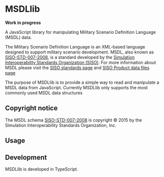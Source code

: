 # MSDLlib

**Work in progress**

A JavaScript library for manipulating Military Scenario Definition Language (MSDL) data.

The Military Scenario Definition Language is an XML-based language designed to support military
scenario development. MSDL, also known as [SISO-STD-007-2008](https://www.sisostds.org/DesktopModules/Bring2mind/DMX/Download.aspx?Command=Core_Download&EntryId=45690&PortalId=0&TabId=105), is a standard developed by the [Simulation Interoperability Standards 
Organization (SISO)](https://www.sisostds.org/Home.aspx). For more information about MSDL please
visit the [SISO standards page](https://www.sisostds.org/productspublications/standards/sisostandards.aspx)
and [SISO Product data files page](https://www.sisostds.org/Schemas.aspx)

The purpose of MSDLlib is to provide a simple way to read and manipulate a MSDL data from
JavaScript. Currently MSDLlib only supports the most commonly used MSDL data structures
 


## Copyright notice

The MSDL schema [SISO-STD-007-2008](https://www.sisostds.org/DesktopModules/Bring2mind/DMX/Download.aspx?Command=Core_Download&EntryId=45690&PortalId=0&TabId=105)
is copyright © 2015 by the Simulation Interoperability Standards Organization, Inc. 


## Usage



## Development

MSDLlib is developed in TypeScript. 




    
    
